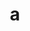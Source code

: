 ---
layout: cake
title:  a
type: cake
bannerimg: /banners/cakebanner
comic: cake_55.png
name: Navigation
hovertext: heh heh
next: 56
prev: 54
---
